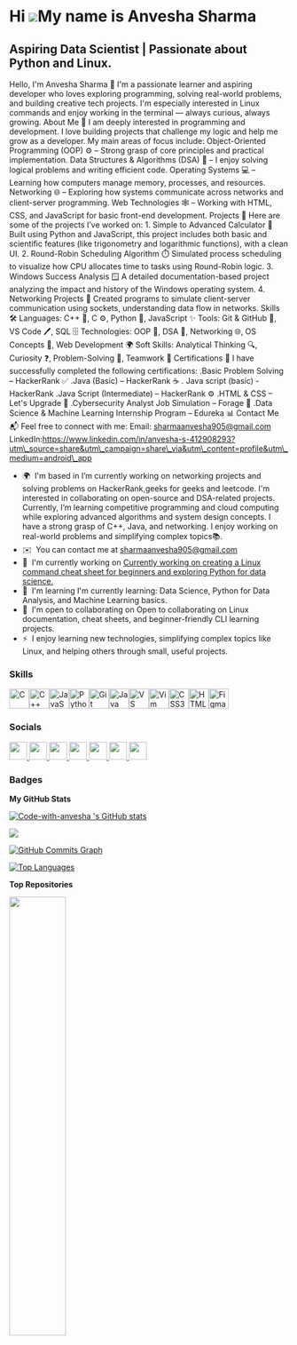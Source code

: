 Hi ![](https://user-images.githubusercontent.com/18350557/176309783-0785949b-9127-417c-8b55-ab5a4333674e.gif)My name is Anvesha Sharma
======================================================================================================================================

Aspiring Data Scientist | Passionate about Python and Linux.
------------------------------------------------------------

Hello, I'm Anvesha Sharma 👋 I'm a passionate learner and aspiring developer who loves exploring programming, solving real-world problems, and building creative tech projects. I'm especially interested in Linux commands and enjoy working in the terminal — always curious, always growing. About Me 🧠 I am deeply interested in programming and development. I love building projects that challenge my logic and help me grow as a developer. My main areas of focus include: Object-Oriented Programming (OOP) ⚙️ – Strong grasp of core principles and practical implementation. Data Structures & Algorithms (DSA) 🧩 – I enjoy solving logical problems and writing efficient code. Operating Systems 💻 – Learning how computers manage memory, processes, and resources. Networking 🌐 – Exploring how systems communicate across networks and client-server programming. Web Technologies 🕸️ – Working with HTML, CSS, and JavaScript for basic front-end development. Projects 🚀 Here are some of the projects I’ve worked on: 1. Simple to Advanced Calculator 🧮 Built using Python and JavaScript, this project includes both basic and scientific features (like trigonometry and logarithmic functions), with a clean UI. 2. Round-Robin Scheduling Algorithm ⏱️ Simulated process scheduling to visualize how CPU allocates time to tasks using Round-Robin logic. 3. Windows Success Analysis 🪟 A detailed documentation-based project analyzing the impact and history of the Windows operating system. 4. Networking Projects 📡 Created programs to simulate client-server communication using sockets, understanding data flow in networks. Skills 🛠️ Languages: C++ 🧠, C ⚙️, Python 🐍, JavaScript ✨ Tools: Git & GitHub 🧰, VS Code 🖊️, SQL 🗄️ Technologies: OOP 🧱, DSA 🧮, Networking 🌐, OS Concepts 🧾, Web Development 🌍 Soft Skills: Analytical Thinking 🔍, Curiosity ❓, Problem-Solving 🧠, Teamwork 🤝 Certifications 🏅 I have successfully completed the following certifications: .Basic Problem Solving – HackerRank ✅ .Java (Basic) – HackerRank ☕ . Java script (basic) - HackerRank .Java Script (Intermediate) – HackerRank ⚙️ .HTML & CSS – Let's Upgrade 🎨 .Cybersecurity Analyst Job Simulation – Forage 🔐 .Data Science & Machine Learning Internship Program – Edureka 📊 Contact Me 📬 Feel free to connect with me: Email: sharmaanvesha905@gmail.com LinkedIn:https://www.linkedin.com/in/anvesha-s-412908293?utm\_source=share&utm\_campaign=share\_via&utm\_content=profile&utm\_medium=android\_app

* 🌍  I'm based in I’m currently working on networking projects and solving problems on HackerRank,geeks for geeks and leetcode. I'm interested in collaborating on open-source and DSA-related projects. Currently, I’m learning competitive programming and cloud computing while exploring advanced algorithms and system design concepts. I have a strong grasp of C++, Java, and networking. I enjoy working on real-world problems and simplifying complex topics📚.
* ✉️  You can contact me at [sharmaanvesha905@gmail.com](mailto:sharmaanvesha905@gmail.com)
* 🚀  I'm currently working on [Currently working on creating a Linux command cheat sheet for beginners and exploring Python for data science.](http://https://github.com/Code-with-anvesha/Linux_Command_CheatSheet)
* 🧠  I'm learning I'm currently learning: Data Science, Python for Data Analysis, and Machine Learning basics.
* 🤝  I'm open to collaborating on Open to collaborating on Linux documentation, cheat sheets, and beginner-friendly CLI learning projects.
* ⚡  I enjoy learning new technologies, simplifying complex topics like Linux, and helping others through small, useful projects.

### Skills


<p align="left">
<a href="https://docs.microsoft.com/en-us/cpp/?view=msvc-170" target="_blank" rel="noreferrer"><img src="https://raw.githubusercontent.com/danielcranney/readme-generator/main/public/icons/skills/c-colored.svg" width="36" height="36" alt="C" /></a><a href="https://docs.microsoft.com/en-us/cpp/?view=msvc-170" target="_blank" rel="noreferrer"><img src="https://raw.githubusercontent.com/danielcranney/readme-generator/main/public/icons/skills/cplusplus-colored.svg" width="36" height="36" alt="C++" /></a><a href="https://developer.mozilla.org/en-US/docs/Web/JavaScript" target="_blank" rel="noreferrer"><img src="https://raw.githubusercontent.com/danielcranney/readme-generator/main/public/icons/skills/javascript-colored.svg" width="36" height="36" alt="JavaScript" /></a><a href="https://www.python.org/" target="_blank" rel="noreferrer"><img src="https://raw.githubusercontent.com/danielcranney/readme-generator/main/public/icons/skills/python-colored.svg" width="36" height="36" alt="Python" /></a><a href="https://git-scm.com/" target="_blank" rel="noreferrer"><img src="https://raw.githubusercontent.com/danielcranney/readme-generator/main/public/icons/skills/git-colored.svg" width="36" height="36" alt="Git" /></a><a href="https://www.oracle.com/java/" target="_blank" rel="noreferrer"><img src="https://raw.githubusercontent.com/danielcranney/readme-generator/main/public/icons/skills/java-colored.svg" width="36" height="36" alt="Java" /></a><a href="https://code.visualstudio.com/" target="_blank" rel="noreferrer"><img src="https://raw.githubusercontent.com/danielcranney/readme-generator/main/public/icons/skills/visualstudiocode.svg" width="36" height="36" alt="VS Code" /></a><a href="https://www.vim.org/" target="_blank" rel="noreferrer"><img src="https://raw.githubusercontent.com/danielcranney/readme-generator/main/public/icons/skills/vim.svg" width="36" height="36" alt="Vim" /></a><a href="https://www.w3.org/TR/CSS/#css" target="_blank" rel="noreferrer"><img src="https://raw.githubusercontent.com/danielcranney/readme-generator/main/public/icons/skills/css3-colored.svg" width="36" height="36" alt="CSS3" /></a><a href="https://developer.mozilla.org/en-US/docs/Glossary/HTML5" target="_blank" rel="noreferrer"><img src="https://raw.githubusercontent.com/danielcranney/readme-generator/main/public/icons/skills/html5-colored.svg" width="36" height="36" alt="HTML5" /></a><a href="https://www.figma.com/" target="_blank" rel="noreferrer"><img src="https://raw.githubusercontent.com/danielcranney/readme-generator/main/public/icons/skills/figma-colored.svg" width="36" height="36" alt="Figma" /></a>
</p>


### Socials

<p align="left"> <a href="https://www.codepen.io/Anvesha-Sharma-the-builder" target="_blank" rel="noreferrer"> <picture> <source media="(prefers-color-scheme: dark)" srcset="https://raw.githubusercontent.com/danielcranney/readme-generator/main/public/icons/socials/codepen-dark.svg" /> <source media="(prefers-color-scheme: light)" srcset="https://raw.githubusercontent.com/danielcranney/readme-generator/main/public/icons/socials/codepen.svg" /> <img src="https://raw.githubusercontent.com/danielcranney/readme-generator/main/public/icons/socials/codepen.svg" width="32" height="32" /> </picture> </a> <a href="https://discord.com/users/anveshasharma0839_10161" target="_blank" rel="noreferrer"> <picture> <source media="(prefers-color-scheme: dark)" srcset="https://raw.githubusercontent.com/danielcranney/readme-generator/main/public/icons/socials/discord-dark.svg" /> <source media="(prefers-color-scheme: light)" srcset="https://raw.githubusercontent.com/danielcranney/readme-generator/main/public/icons/socials/discord.svg" /> <img src="https://raw.githubusercontent.com/danielcranney/readme-generator/main/public/icons/socials/discord.svg" width="32" height="32" /> </picture> </a> <a href="https://www.github.com/Code-with-anvesha " target="_blank" rel="noreferrer"> <picture> <source media="(prefers-color-scheme: dark)" srcset="https://raw.githubusercontent.com/danielcranney/readme-generator/main/public/icons/socials/github-dark.svg" /> <source media="(prefers-color-scheme: light)" srcset="https://raw.githubusercontent.com/danielcranney/readme-generator/main/public/icons/socials/github.svg" /> <img src="https://raw.githubusercontent.com/danielcranney/readme-generator/main/public/icons/socials/github.svg" width="32" height="32" /> </picture> </a> <a href="http://www.instagram.com/anvesha7973" target="_blank" rel="noreferrer"> <picture> <source media="(prefers-color-scheme: dark)" srcset="https://raw.githubusercontent.com/danielcranney/readme-generator/main/public/icons/socials/instagram-dark.svg" /> <source media="(prefers-color-scheme: light)" srcset="https://raw.githubusercontent.com/danielcranney/readme-generator/main/public/icons/socials/instagram.svg" /> <img src="https://raw.githubusercontent.com/danielcranney/readme-generator/main/public/icons/socials/instagram.svg" width="32" height="32" /> </picture> </a> <a href="https://www.linkedin.com/in/anvesha-s-412908293" target="_blank" rel="noreferrer"> <picture> <source media="(prefers-color-scheme: dark)" srcset="https://raw.githubusercontent.com/danielcranney/readme-generator/main/public/icons/socials/linkedin-dark.svg" /> <source media="(prefers-color-scheme: light)" srcset="https://raw.githubusercontent.com/danielcranney/readme-generator/main/public/icons/socials/linkedin.svg" /> <img src="https://raw.githubusercontent.com/danielcranney/readme-generator/main/public/icons/socials/linkedin.svg" width="32" height="32" /> </picture> </a> <a href="https://www.x.com/user@shar" target="_blank" rel="noreferrer"> <picture> <source media="(prefers-color-scheme: dark)" srcset="https://raw.githubusercontent.com/danielcranney/readme-generator/main/public/icons/socials/twitter-dark.svg" /> <source media="(prefers-color-scheme: light)" srcset="https://raw.githubusercontent.com/danielcranney/readme-generator/main/public/icons/socials/twitter.svg" /> <img src="https://raw.githubusercontent.com/danielcranney/readme-generator/main/public/icons/socials/twitter.svg" width="32" height="32" /> </picture> </a> <a href="https://www.youtube.com/@@anveshasharma2626" target="_blank" rel="noreferrer"> <picture> <source media="(prefers-color-scheme: dark)" srcset="https://raw.githubusercontent.com/danielcranney/readme-generator/main/public/icons/socials/youtube-dark.svg" /> <source media="(prefers-color-scheme: light)" srcset="https://raw.githubusercontent.com/danielcranney/readme-generator/main/public/icons/socials/youtube.svg" /> <img src="https://raw.githubusercontent.com/danielcranney/readme-generator/main/public/icons/socials/youtube.svg" width="32" height="32" /> </picture> </a></p>

### Badges

<b>My GitHub Stats</b>

<a href="http://www.github.com/Code-with-anvesha "><img src="https://github-readme-stats.vercel.app/api?username=Code-with-anvesha &show_icons=true&hide=&count_private=true&title_color=0891b2&text_color=ffffff&icon_color=facc15&bg_color=000000&hide_border=true&show_icons=true" alt="Code-with-anvesha 's GitHub stats" /></a>

<a href="http://www.github.com/Code-with-anvesha "><img src="https://github-readme-streak-stats.herokuapp.com/?user=Code-with-anvesha &stroke=ffffff&background=000000&ring=0891b2&fire=0891b2&currStreakNum=ffffff&currStreakLabel=0891b2&sideNums=ffffff&sideLabels=ffffff&dates=ffffff&hide_border=true" /></a>

<a href="http://www.github.com/Code-with-anvesha "><img src="https://github-readme-activity-graph.cyclic.app/graph?username=Code-with-anvesha &bg_color=000000&color=ffffff&line=facc15&point=ffffff&area_color=000000&area=true&hide_border=true&custom_title=GitHub%20Commits%20Graph" alt="GitHub Commits Graph" /></a>

<a href="https://github.com/Code-with-anvesha " align="left"><img src="https://github-readme-stats.vercel.app/api/top-langs/?username=Code-with-anvesha &langs_count=10&title_color=0891b2&text_color=ffffff&icon_color=facc15&bg_color=000000&hide_border=true&locale=en&custom_title=Top%20%Languages" alt="Top Languages" /></a>

<b>Top Repositories</b>

<div width="100%" align="center"><a href="https://github.com/Code-with-anvesha /Linux Cheatsheet-Command" align="left"><img align="left" width="45%" src="https://github-readme-stats.vercel.app/api/pin/?username=Code-with-anvesha &repo=Linux Cheatsheet-Command&title_color=0891b2&text_color=ffffff&icon_color=facc15&bg_color=000000&hide_border=true&locale=en" /></a></div><br /><br /><br /><br /><br /><br /><br />